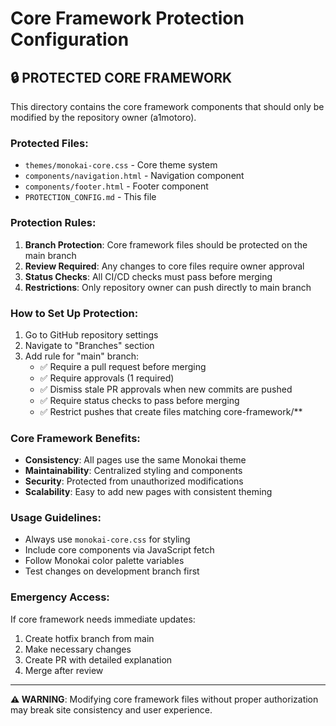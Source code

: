 # Core Framework Protection Configuration

## 🔒 PROTECTED CORE FRAMEWORK

This directory contains the core framework components that should only be modified by the repository owner (a1motoro).

### Protected Files:
- `themes/monokai-core.css` - Core theme system
- `components/navigation.html` - Navigation component
- `components/footer.html` - Footer component
- `PROTECTION_CONFIG.md` - This file

### Protection Rules:

1. **Branch Protection**: Core framework files should be protected on the main branch
2. **Review Required**: Any changes to core files require owner approval
3. **Status Checks**: All CI/CD checks must pass before merging
4. **Restrictions**: Only repository owner can push directly to main branch

### How to Set Up Protection:

1. Go to GitHub repository settings
2. Navigate to "Branches" section
3. Add rule for "main" branch:
   - ✅ Require a pull request before merging
   - ✅ Require approvals (1 required)
   - ✅ Dismiss stale PR approvals when new commits are pushed
   - ✅ Require status checks to pass before merging
   - ✅ Restrict pushes that create files matching core-framework/**

### Core Framework Benefits:

- **Consistency**: All pages use the same Monokai theme
- **Maintainability**: Centralized styling and components
- **Security**: Protected from unauthorized modifications
- **Scalability**: Easy to add new pages with consistent theming

### Usage Guidelines:

- Always use `monokai-core.css` for styling
- Include core components via JavaScript fetch
- Follow Monokai color palette variables
- Test changes on development branch first

### Emergency Access:

If core framework needs immediate updates:
1. Create hotfix branch from main
2. Make necessary changes
3. Create PR with detailed explanation
4. Merge after review

---
**⚠️ WARNING**: Modifying core framework files without proper authorization may break site consistency and user experience.
